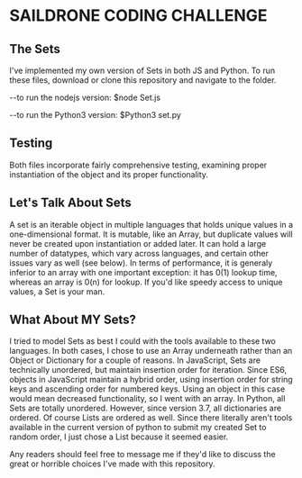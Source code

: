 # SAILDRONE CODING CHALLENGE

## The Sets
I've implemented my own version of Sets in both JS and Python.  To run these files, download or clone this repository and navigate to the folder.

--to run the nodejs version:
$node Set.js

--to run the Python3 version:
$Python3 set.py

## Testing
Both files incorporate fairly comprehensive testing, examining proper instantiation of the object and its proper functionality.

## Let's Talk About Sets
A set is an iterable object in multiple languages that holds unique values in a one-dimensional format.  It is mutable, like an Array, but duplicate values will never be created upon instantiation or added later.  It can hold a large number of datatypes, which vary across languages, and certain other issues vary as well (see below).  In terms of performance, it is generaly inferior to an array with one important exception: it has 0(1) lookup time, whereas an array is 0(n) for lookup.  If you'd like speedy access to unique values, a Set is your man.

## What About MY Sets?
I tried to model Sets as best I could with the tools available to these two languages.  In both cases, I chose to use an Array underneath rather than an Object or Dictionary for a couple of reasons. In JavaScript, Sets are technically unordered, but maintain insertion order for iteration.  Since ES6, objects in JavaScript maintain a hybrid order, using insertion order for string keys and ascending order for numbered keys.  Using an object in this case would mean decreased functionality, so I went with an array.  In Python, all Sets are totally unordered.  However, since version 3.7, all dictionaries are ordered. Of course Lists are ordered as well.  Since there literally aren't tools available in the current version of python to submit my created Set to random order, I just chose a List because it seemed easier.

Any readers should feel free to message me if they'd like to discuss the great or horrible choices I've made with this repository.
